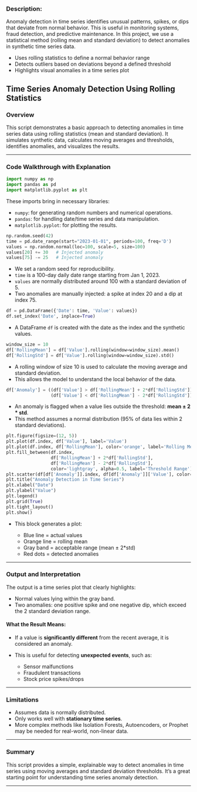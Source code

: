 ### Description:

Anomaly detection in time series identifies unusual patterns, spikes, or dips that deviate from normal behavior. This is useful in monitoring systems, fraud detection, and predictive maintenance. In this project, we use a statistical method (rolling mean and standard deviation) to detect anomalies in synthetic time series data.

- Uses rolling statistics to define a normal behavior range
- Detects outliers based on deviations beyond a defined threshold
- Highlights visual anomalies in a time series plot

## Time Series Anomaly Detection Using Rolling Statistics

### Overview

This script demonstrates a basic approach to detecting anomalies in time series data using rolling statistics (mean and standard deviation). It simulates synthetic data, calculates moving averages and thresholds, identifies anomalies, and visualizes the results.

---

### Code Walkthrough with Explanation

```python
import numpy as np
import pandas as pd
import matplotlib.pyplot as plt
```

These imports bring in necessary libraries:

* `numpy`: for generating random numbers and numerical operations.
* `pandas`: for handling date/time series and data manipulation.
* `matplotlib.pyplot`: for plotting the results.

```python
np.random.seed(42)
time = pd.date_range(start="2023-01-01", periods=100, freq='D')
values = np.random.normal(loc=100, scale=5, size=100)
values[20] += 30   # Injected anomaly
values[75] -= 25   # Injected anomaly
```

* We set a random seed for reproducibility.
* `time` is a 100-day daily date range starting from Jan 1, 2023.
* `values` are normally distributed around 100 with a standard deviation of 5.
* Two anomalies are manually injected: a spike at index 20 and a dip at index 75.

```python
df = pd.DataFrame({'Date': time, 'Value': values})
df.set_index('Date', inplace=True)
```

* A DataFrame `df` is created with the date as the index and the synthetic values.

```python
window_size = 10
df['RollingMean'] = df['Value'].rolling(window=window_size).mean()
df['RollingStd'] = df['Value'].rolling(window=window_size).std()
```

* A rolling window of size 10 is used to calculate the moving average and standard deviation.
* This allows the model to understand the local behavior of the data.

```python
df['Anomaly'] = ((df['Value'] > df['RollingMean'] + 2*df['RollingStd']) |
                 (df['Value'] < df['RollingMean'] - 2*df['RollingStd']))
```

* An anomaly is flagged when a value lies outside the threshold: **mean ± 2 \* std**.
* This method assumes a normal distribution (95% of data lies within 2 standard deviations).

```python
plt.figure(figsize=(12, 5))
plt.plot(df.index, df['Value'], label='Value')
plt.plot(df.index, df['RollingMean'], color='orange', label='Rolling Mean')
plt.fill_between(df.index,
                 df['RollingMean'] + 2*df['RollingStd'],
                 df['RollingMean'] - 2*df['RollingStd'],
                 color='lightgray', alpha=0.5, label='Threshold Range')
plt.scatter(df[df['Anomaly']].index, df[df['Anomaly']]['Value'], color='red', label='Anomalies', zorder=5)
plt.title("Anomaly Detection in Time Series")
plt.xlabel("Date")
plt.ylabel("Value")
plt.legend()
plt.grid(True)
plt.tight_layout()
plt.show()
```

* This block generates a plot:

  * Blue line = actual values
  * Orange line = rolling mean
  * Gray band = acceptable range (mean ± 2\*std)
  * Red dots = detected anomalies

---

### Output and Interpretation

The output is a time series plot that clearly highlights:

* Normal values lying within the gray band.
* Two anomalies: one positive spike and one negative dip, which exceed the 2 standard deviation range.

#### What the Result Means:

* If a value is **significantly different** from the recent average, it is considered an anomaly.
* This is useful for detecting **unexpected events**, such as:

  * Sensor malfunctions
  * Fraudulent transactions
  * Stock price spikes/drops

---

### Limitations

* Assumes data is normally distributed.
* Only works well with **stationary time series**.
* More complex methods like Isolation Forests, Autoencoders, or Prophet may be needed for real-world, non-linear data.

---

### Summary

This script provides a simple, explainable way to detect anomalies in time series using moving averages and standard deviation thresholds. It’s a great starting point for understanding time series anomaly detection.

---

